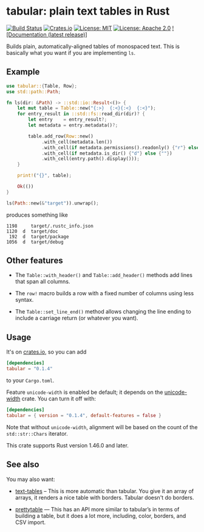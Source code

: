 # tabular: plain text tables in Rust

[![Build Status]][CI]
[![Crates.io]][crate]
[![License: MIT]](LICENSE-MIT)
[![License: Apache 2.0]](LICENSE-APACHE)
[![Documentation (latest release)]](https://docs.rs/tabular/latest)

[Build Status]:
  <https://github.com/tov/tabular-rs/actions/workflows/ci.yml/badge.svg>  

[CI]:
  <https://github.com/tov/tabular-rs/actions>

[Crates.io]:
  <https://img.shields.io/crates/v/tabular.svg?maxAge=2592000>

[crate]:
  <https://crates.io/crates/tabular>

[License: MIT]:
  <https://img.shields.io/badge/license-MIT-blue.svg>

[License: Apache 2.0]:
  <https://img.shields.io/badge/license-Apache_2.0-blue.svg>

[Documentation: latest release]:
  <https://img.shields.io/docsrs/tabular.svg>

Builds plain, automatically-aligned tables of monospaced text.
This is basically what you want if you are implementing `ls`.

## Example

```rust
use tabular::{Table, Row};
use std::path::Path;

fn ls(dir: &Path) -> ::std::io::Result<()> {
    let mut table = Table::new("{:>}  {:<}{:<}  {:<}");
    for entry_result in ::std::fs::read_dir(dir)? {
        let entry    = entry_result?;
        let metadata = entry.metadata()?;

        table.add_row(Row::new()
             .with_cell(metadata.len())
             .with_cell(if metadata.permissions().readonly() {"r"} else {""})
             .with_cell(if metadata.is_dir() {"d"} else {""})
             .with_cell(entry.path().display()));
    }

    print!("{}", table);

    Ok(())
}

ls(Path::new(&"target")).unwrap();
```

produces something like

```
1198     target/.rustc_info.json
1120  d  target/doc
 192  d  target/package
1056  d  target/debug
```

## Other features

  - The `Table::with_header()` and `Table::add_header()` methods add
    lines that span all columns.

  - The `row!` macro builds a row with a fixed number of columns
    using less syntax.

  - The `Table::set_line_end()` method allows changing the line ending
    to include a carriage return (or whatever you want).


## Usage

It's on [crates.io](https://crates.io/crates/tabular), so you can add

```toml
[dependencies]
tabular = "0.1.4"
```

to your `Cargo.toml`.

Feature `unicode-width` is enabled be default; it depends on the
[unicode-width](https://crates.io/crates/unicode-width) crate. You can turn 
it off with:

```toml
[dependencies]
tabular = { version = "0.1.4", default-features = false }
```

Note that without `unicode-width`, alignment will be based on the count of the
`std::str::Chars` iterator.

This crate supports Rust version 1.46.0 and later.

## See also

You may also want:

- [text-tables](https://crates.io/crates/text-tables) – This is more automatic
  than tabular. You give it an array of arrays, it renders a nice table with 
  borders. Tabular doesn't do borders.

- [prettytable](https://crates.io/crates/prettytable-rs) — This has an API more
  similar to tabular’s in terms of building a table, but it does a lot more, 
  including, color, borders, and CSV import.
